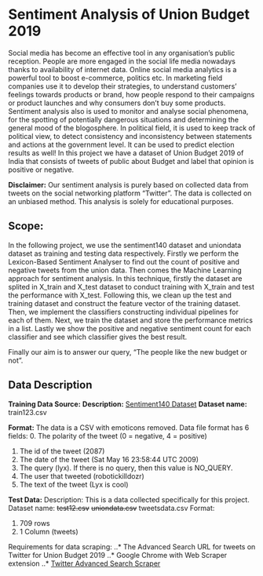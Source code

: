 # Sentiment Analysis of Union Budget 2019

Social media has become an effective tool in any organisation’s public reception. People are more
engaged in the social life media nowadays thanks to availability of internet data. Online social media
analytics is a powerful tool to boost e-commerce, politics etc. In marketing field companies use it to
develop their strategies, to understand customers’ feelings towards products or brand, how people
respond to their campaigns or product launches and why consumers don’t buy some products.
Sentiment analysis also is used to monitor and analyse social phenomena, for the spotting of
potentially dangerous situations and determining the general mood of the blogosphere. In political
field, it is used to keep track of political view, to detect consistency and inconsistency between
statements and actions at the government level. It can be used to predict election results as well! In
this project we have a dataset of Union Budget 2019 of India that consists of tweets of public about
Budget and label that opinion is positive or negative.

__Disclaimer:__ Our sentiment analysis is purely based on collected data from tweets on the social
networking platform “Twitter”. The data is collected on an unbiased method. This analysis is solely
for educational purposes.

## Scope: 
In the following project, we use the sentiment140 dataset and uniondata dataset as training
and testing data respectively. Firstly we perform the Lexicon-Based Sentiment Analyser to find out
the count of positive and negative tweets from the union data.
Then comes the Machine Learning approach for sentiment analysis. In this technique, firstly the
dataset are splited in X_train and X_test dataset to conduct training with X_train and test the
performance with X_test. Following this, we clean up the test and training dataset and construct the
feature vector of the training dataset. Then, we implement the classifiers constructing individual
pipelines for each of them. Next, we train the dataset and store the performance metrics in a list.
Lastly we show the positive and negative sentiment count for each classifier and see which classifier
gives the best result.

Finally our aim is to answer our query, “The people like the new budget or not”.

## Data Description

__Training Data Source:__
__Description:__ [Sentiment140 Dataset](http://help.sentiment140.com/for-students)
__Dataset name:__ train123.csv

__Format:__
The data is a CSV with emoticons removed. Data file format has 6 fields:
0. The polarity of the tweet (0 = negative, 4 = positive)
1. The id of the tweet (2087)
2. The date of the tweet (Sat May 16 23:58:44 UTC 2009)
3. The query (lyx). If there is no query, then this value is NO_QUERY.
4. The user that tweeted (robotickilldozr)
5. The text of the tweet (Lyx is cool)

__Test Data:__
Description: This is a data collected specifically for this project.
Dataset name: ~~test12.csv~~ ~~uniondata.csv~~ tweetsdata.csv
Format:
1. 709 rows
2. 1 Column (tweets)

Requirements for data scraping:
..* The Advanced Search URL for tweets on Twitter for Union Budget 2019
..* Google Chrome with Web Scraper extension
..* [Twitter Advanced Search Scraper](https://gist.github.com/scrapehero/d0305d8d15b0e447dcefdf548a)
